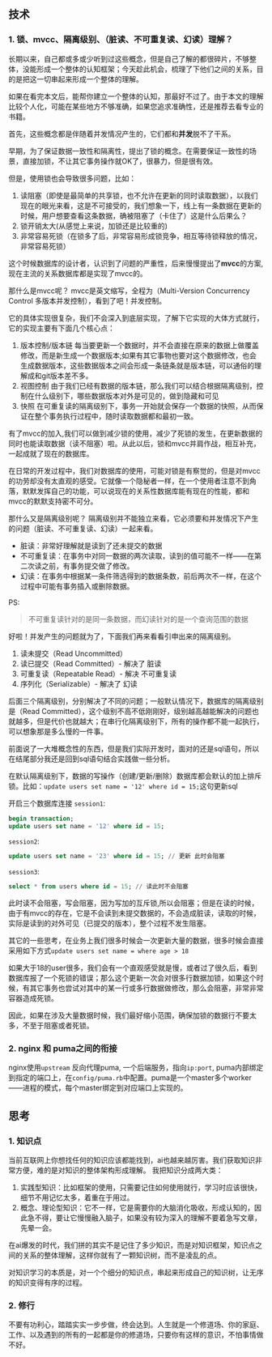 ## 技术

### 1. 锁、mvcc、隔离级别、（脏读、不可重复读、幻读）理解？
长期以来，自己都或多或少听到过这些概念，但是自己了解的都很碎片，不够整体，没能形成一个整体的认知框架；今天趁此机会，梳理了下他们之间的关系，目的是把这一切串起来形成一个整体的理解。

如果在看完本文后，能帮你建立一个整体的认知，那最好不过了。由于本文的理解比较个人化，可能在某些地方不够准确，如果您追求准确性，还是推荐去看专业的书籍。

首先，这些概念都是伴随着并发情况产生的，它们都和**并发**脱不了干系。

早期，为了保证数据一致性和隔离性，提出了锁的概念。在需要保证一致性的场景，直接加锁，不让其它事务操作就OK了，很暴力，但是很有效。

但是，使用锁也会导致很多问题，比如：
1. 读阻塞（即使是最简单的共享锁，也不允许在更新的同时读取数据），以我们现在的眼光来看，这是不可接受的，我们想象一下，线上有一条数据在更新的时候，用户想要查看这条数据，确被阻塞了（卡住了）这是什么后果么？
2. 锁开销太大(从感觉上来说，加锁还是比较重的)
3. 非常容易死锁（在锁多了后，非常容易形成锁竞争，相互等待锁释放的情况，非常容易死锁）

这个时候数据库的设计者，认识到了问题的严重性，后来慢慢提出了**mvcc**的方案,现在主流的关系数据库都是实现了mvcc的。

那什么是mvcc呢？
mvcc是英文缩写，全程为（Multi-Version Concurrency Control 多版本并发控制），看到了吧！并发控制。

它的具体实现很复杂，我们不会深入到底层实现，了解下它实现的大体方式就行，它的实现主要有下面几个核心点：

1. 版本控制/版本链
   每当要更新一个数据时，并不会直接在原来的数据上做覆盖修改，而是新生成一个数据版本;如果有其它事物也要对这个数据修改，也会生成数据版本，这些数据版本之间会形成一条链条就是版本链，可以通俗的理解成和git版本差不多。
2. 视图控制
   由于我们已经有数据的版本链，那么我们可以结合根据隔离级别，控制在什么级别下，哪些数据版本对外是可见的，做到隐藏和可见
3. 快照
   在可重复读的隔离级别下，事务一开始就会保存一个数据的快照，从而保证在整个事务执行过程中，随时读取数据都和最初一致。

有了mvcc的加入,我们可以做到减少锁的使用，减少了死锁的发生，在更新数据的同时也能读取数据（读不阻塞）啦。从此以后，锁和mvcc并肩作战，相互补充，一起成就了现在的数据库。

在日常的开发过程中，我们对数据库的使用，可能对锁是有察觉的，但是对mvcc的功劳却没有太直观的感受。它就像一个隐秘者一样，在一个使用者注意不到角落，默默发挥自己的功能，可以说现在的关系性数据库能有现在的性能，都和mvcc的默默支持密不可分。

那什么又是隔离级别呢？
隔离级别并不能独立来看，它必须要和并发情况下产生的问题（脏读、不可重复读、幻读）一起来看。

- 脏读：非常好理解就是读到了还未提交的数据
- 不可重复读：在事务中对同一数据的两次读取，读到的值可能不一样——在第二次读之前，有事务提交做了修改。
- 幻读：在事务中根据某一条件筛选得到的数据条数，前后两次不一样，在这个过程中可能有事务插入或删除数据。

PS:
> 不可重复读针对的是同一条数据，而幻读针对的是一个查询范围的数据

好啦！并发产生的问题就为了，下面我们再来看看引申出来的隔离级别。

1. 读未提交（Read Uncommitted）
2. 读已提交（Read Committed）- 解决了 脏读
3. 可重复读（Repeatable Read）- 解决 不可重复读
4. 序列化（Serializable）- 解决了 幻读

后面三个隔离级别，分别解决了不同的问题；一般默认情况下，数据库的隔离级别是（Read Committed），这个级别不高不低刚刚好，级别越高越能解决的问题也就越多，但是代价也就越大；在串行化隔离级别下，所有的操作都不能一起执行，可以想象那是多么慢的一件事。

前面说了一大堆概念性的东西，但是我们实际开发时，面对的还是sql语句，所以在结尾部分我还是回到sql语句结合实践做一些分析。

在默认隔离级别下，数据的写操作（创建/更新/删除）数据库都会默认的加上排斥锁。比如：`update users set name = '12' where id = 15;`这句更新sql

开启三个数据库连接
`session1`:
```sql
begin transaction;
update users set name = '12' where id = 15;
```

`session2`:
```sql
update users set name = '23' where id = 15; // 更新 此时会阻塞
```

`session3`:
```sql
select * from users where id = 15; // 读此时不会阻塞
```

此时读不会阻塞，写会阻塞，因为写加的互斥锁,所以会阻塞；但是在读的时候，由于有mvcc的存在，它是不会读到未提交数据的，不会造成脏读，读取的时候，实际是读到的对外可见（已提交的版本），整个过程不发生阻塞。

其它的一些思考，在业务上我们很多时候会一次更新大量的数据，很多时候会直接采用如下方式`update users set name = where age > 18`

如果大于18的user很多，我们会有一个直观感受就是慢，或者过了很久后，看到数据库报了一个死锁的错误；那么这个更新一次会对很多行数据加锁，如果这个时候，有其它事务也尝试对其中的某一行或多行数据做修改，那么会阻塞，非常非常容器造成死锁。

因此，如果在涉及大量数据时候，我们最好缩小范围，确保加锁的数据行不要太多，不至于阻塞或者死锁。


### 2. nginx 和 puma之间的衔接
nginx使用`upstream` 反向代理puma, 一个后端服务，指向`ip:port`, puma内部绑定到指定的端口上，在`config/puma.rb`中配置。puma是一个master多个worker——进程的模式，每个master绑定到对应端口上实现的。

## 思考

### 1. 知识点
当前互联网上你想找任何的知识应该都能找到，ai也越来越厉害。我们获取知识非常方便，难的是对知识的整体架构形成理解。
我把知识分成两大类：

1. 实践型知识：比如框架的使用，只需要记住如何使用就行，学习时应该很快，细节不用记忆太多，着重在于用过。
2. 概念、理论型知识：它不一样，它是需要你的大脑消化吸收，形成认知的，因此急不得，要让它慢慢融入脑子，如果没有较为深入的理解不要着急写文章，先晕一会。

在ai爆发的时代，我们拼的其实不是记住了多少知识，而是对知识框架，知识点之间的关系的整体理解，这样你就有了一颗知识树，而不是凌乱的点。

对知识学习的本质是，对一个个细分的知识点，串起来形成自己的知识树，让无序的知识变得有序的过程。


### 2. 修行
不要有功利心，踏踏实实一步步做，终会达到。人生就是一个修道场、你的家庭、工作、以及遇到的所有的一起都是你的修道场，只要你有这样的意识，不怕事情做不好。




